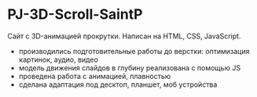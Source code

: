 # PJ-3D-Scroll-SaintP

Сайт с 3D-анимацией прокрутки. Написан на HTML, CSS, JavaScript.
- производились подготовительные работы до верстки: оптимизация картинок, аудио, видео 
- модель движения слайдов в глубину реализована с помощью JS
- проведена работа с анимацией, плавностью
- сделана адаптация под десктоп, планшет, моб устройства
